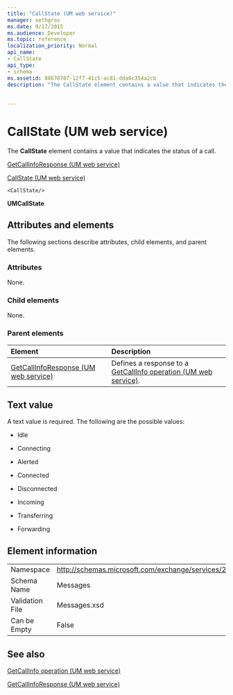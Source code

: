 ```yaml
---
title: "CallState (UM web service)"
manager: sethgros
ms.date: 9/17/2015
ms.audience: Developer
ms.topic: reference
localization_priority: Normal
api_name:
- CallState
api_type:
- schema
ms.assetid: 88670707-12f7-41c5-ac81-dda0c354a2cb
description: "The CallState element contains a value that indicates the status of a call."
 
 
---
```


# CallState (UM web service)

The **CallState** element contains a value that indicates the status of a call. 
  
[GetCallInfoResponse (UM web service)](getcallinforesponse-um-web-service.md)
  
[CallState (UM web service)](callstate-um-web-service.md)
  
```
<CallState/>
```

 **UMCallState**
## Attributes and elements

The following sections describe attributes, child elements, and parent elements.
  
### Attributes

None.
  
### Child elements

None.
  
### Parent elements

|**Element**|**Description**|
|:-----|:-----|
|[GetCallInfoResponse (UM web service)](getcallinforesponse-um-web-service.md) <br/> |Defines a response to a [GetCallInfo operation (UM web service)](getcallinfo-operation-um-web-service.md).  <br/> |
   
## Text value

A text value is required. The following are the possible values:
  
- Idle
    
- Connecting
    
- Alerted
    
- Connected
    
- Disconnected
    
- Incoming
    
- Transferring
    
- Forwarding
    
## Element information

|||
|:-----|:-----|
|Namespace  <br/> |http://schemas.microsoft.com/exchange/services/2006/message  <br/> |
|Schema Name  <br/> |Messages  <br/> |
|Validation File  <br/> |Messages.xsd  <br/> |
|Can be Empty  <br/> |False  <br/> |
   
## See also



[GetCallInfo operation (UM web service)](getcallinfo-operation-um-web-service.md)
  
[GetCallInfoResponse (UM web service)](getcallinforesponse-um-web-service.md)

